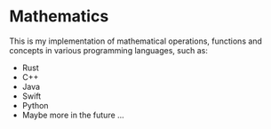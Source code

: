 # Mathematics

This is my implementation of mathematical operations, functions and concepts in various programming languages, such as:

- Rust
- C++
- Java
- Swift
- Python
- Maybe more in the future ...
